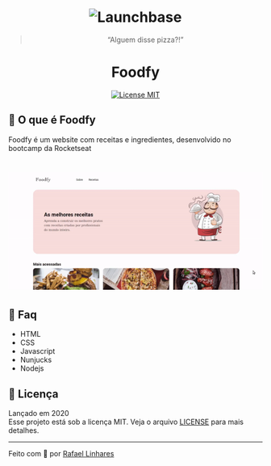 <h1 align="center">
    <img alt="Launchbase" src="https://camo.githubusercontent.com/149256ed02c9054607878cd5f68d083ee99ae27d/68747470733a2f2f726f636b6574736561742d63646e2e73332d73612d656173742d312e616d617a6f6e6177732e636f6d2f6d6f636b75702e706e67" width="400px" />
</h1>



<blockquote align="center">“Alguem disse pizza?!”</blockquote>


<h1 align="center">  Foodfy </h1>

<p align="center"> 
  <a href="https://opensource.org/licenses/MIT"> 
    <img src="https://img.shields.io/badge/license-MIT-brightgreen" alt="License MIT"> 
  </a> 
</p> 

## :pizza: O que é Foodfy
Foodfy é um website com receitas e ingredientes, desenvolvido no bootcamp da Rocketseat

<h1 align="center">
    <img src="imggif/foodfy.gif">
</h1>



## :email: Faq
- HTML
- CSS
- Javascript
- Nunjucks
- Nodejs 

## :memo: Licença
Lançado em 2020</br>
Esse projeto está sob a licença MIT. Veja o arquivo <a href="LICENSE">[LICENSE](/LICENSE) para mais detalhes.

    
---------------------------------------------------------------------------------------------------------------------------------------------------------------

Feito com :blue_heart: por [Rafael Linhares](https://www.linkedin.com/in/rafael-linhares-js/)
